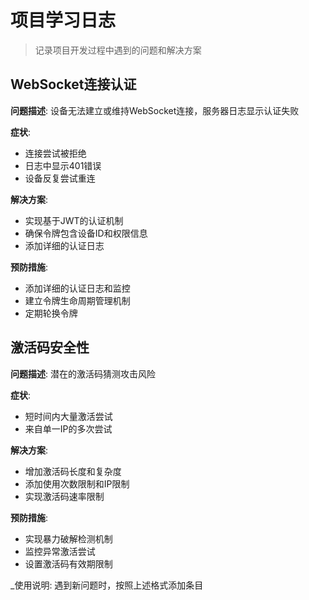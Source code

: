 # 项目学习日志

> 记录项目开发过程中遇到的问题和解决方案

## WebSocket连接认证

**问题描述**: 设备无法建立或维持WebSocket连接，服务器日志显示认证失败

**症状**: 
- 连接尝试被拒绝
- 日志中显示401错误
- 设备反复尝试重连

**解决方案**:
- 实现基于JWT的认证机制
- 确保令牌包含设备ID和权限信息
- 添加详细的认证日志

**预防措施**:
- 添加详细的认证日志和监控
- 建立令牌生命周期管理机制
- 定期轮换令牌

## 激活码安全性

**问题描述**: 潜在的激活码猜测攻击风险

**症状**:
- 短时间内大量激活尝试
- 来自单一IP的多次尝试

**解决方案**:
- 增加激活码长度和复杂度
- 添加使用次数限制和IP限制
- 实现激活码速率限制

**预防措施**:
- 实现暴力破解检测机制
- 监控异常激活尝试
- 设置激活码有效期限制

_使用说明: 遇到新问题时，按照上述格式添加条目 